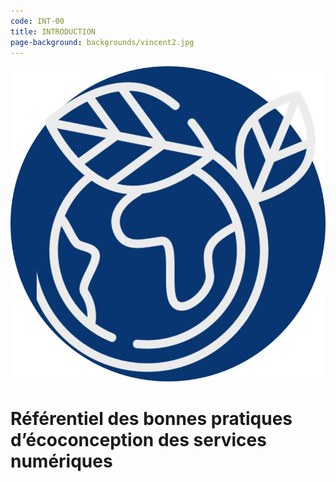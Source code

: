 ```yaml
---
code: INT-00
title: INTRODUCTION
page-background: backgrounds/vincent2.jpg
---
```

![ECO_CONCEPTION](img/eco_conception.jpg)

# Référentiel des bonnes pratiques d’écoconception des services numériques
